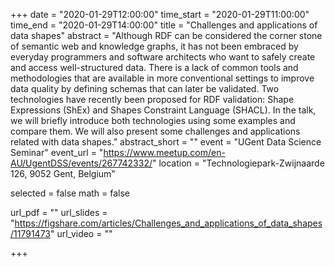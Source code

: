 +++
date = "2020-01-29T12:00:00"
time_start = "2020-01-29T11:00:00"
time_end = "2020-01-29T14:00:00"
title = "Challenges and applications of data shapes"
abstract = "Although RDF can be considered the corner stone of semantic web and knowledge graphs, it has not been embraced by everyday programmers and software architects who want to safely create and access well-structured data. There is a lack of common tools and methodologies that are available in more conventional settings to improve data quality by defining schemas that can later be validated. Two technologies have recently been proposed for RDF validation: Shape Expressions (ShEx) and Shapes Constraint Language (SHACL). In the talk, we will briefly introduce both technologies using some examples and compare them. We will also present some challenges and applications related with data shapes."
abstract_short = ""
event = "UGent Data Science Seminar"
event_url = "https://www.meetup.com/en-AU/UgentDSS/events/267742332/"
location = "Technologiepark-Zwijnaarde 126, 9052 Gent, Belgium"

selected = false
math = false

url_pdf = ""
url_slides = "https://figshare.com/articles/Challenges_and_applications_of_data_shapes/11791473"
url_video = ""

+++